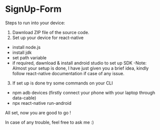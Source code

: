 # SignUp-Form

Steps to run into your device:
1. Dawnload ZIP file of the source code.
2. Set up your device for react-native
  - install node.js
  - install jdk
  - set path variable
  - if required, dawnload & install android studio to set up SDK
 -Note: Almost your setup is done, I have just given you a brief idea, kindly follow react-native documentation if case of any issue.
  
3. If set up is done try some commands on your CLI
- npm adb devices (firstly connect your phone with your laptop through data-cable)
- npx react-native run-android 

All set, now you are good to go !

In case of any trouble, feel free to ask me :)
